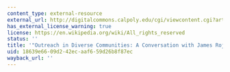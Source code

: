 ```yaml
---
content_type: external-resource
external_url: http://digitalcommons.calpoly.edu/cgi/viewcontent.cgi?article=1208&context=focus
has_external_license_warning: true
license: https://en.wikipedia.org/wiki/All_rights_reserved
status: ''
title: '"Outreach in Diverse Communities: A Conversation with James Rojas." (PDF)'
uid: 18639e66-09d2-42ec-aaf6-59d26b8f87ec
wayback_url: ''
---
```

